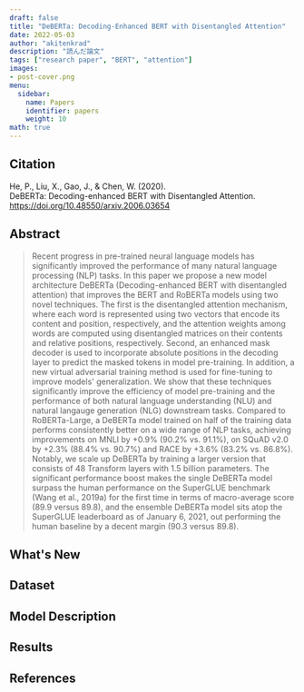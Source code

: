 ```yaml
---
draft: false
title: "DeBERTa: Decoding-Enhanced BERT with Disentangled Attention"
date: 2022-05-03
author: "akitenkrad"
description: "読んだ論文"
tags: ["research paper", "BERT", "attention"]
images:
- post-cover.png
menu:
  sidebar:
    name: Papers
    identifier: papers
    weight: 10
math: true
---
```


## Citation

He, P., Liu, X., Gao, J., & Chen, W. (2020).  
DeBERTa: Decoding-enhanced BERT with Disentangled Attention.  
https://doi.org/10.48550/arxiv.2006.03654

## Abstract

> Recent progress in pre-trained neural language models has significantly
> improved the performance of many natural language processing (NLP) tasks. In
> this paper we propose a new model architecture DeBERTa (Decoding-enhanced BERT
> with disentangled attention) that improves the BERT and RoBERTa models using
> two novel techniques. The first is the disentangled attention mechanism, where
> each word is represented using two vectors that encode its content and
> position, respectively, and the attention weights among words are computed
> using disentangled matrices on their contents and relative positions,
> respectively. Second, an enhanced mask decoder is used to incorporate absolute
> positions in the decoding layer to predict the masked tokens in model
> pre-training. In addition, a new virtual adversarial training method is used
> for fine-tuning to improve models' generalization. We show that these
> techniques significantly improve the efficiency of model pre-training and the
> performance of both natural language understanding (NLU) and natural langauge
> generation (NLG) downstream tasks. Compared to RoBERTa-Large, a DeBERTa model
> trained on half of the training data performs consistently better on a wide
> range of NLP tasks, achieving improvements on MNLI by +0.9% (90.2% vs. 91.1%),
> on SQuAD v2.0 by +2.3% (88.4% vs. 90.7%) and RACE by +3.6% (83.2% vs. 86.8%).
> Notably, we scale up DeBERTa by training a larger version that consists of 48
> Transform layers with 1.5 billion parameters. The significant performance boost
> makes the single DeBERTa model surpass the human performance on the SuperGLUE
> benchmark (Wang et al., 2019a) for the first time in terms of macro-average
> score (89.9 versus 89.8), and the ensemble DeBERTa model sits atop the
> SuperGLUE leaderboard as of January 6, 2021, out performing the human baseline
> by a decent margin (90.3 versus 89.8).

## What's New

## Dataset

## Model Description

## Results

## References
